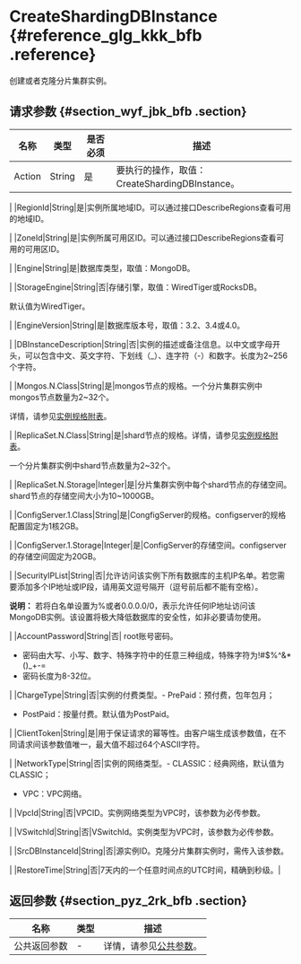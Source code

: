 # CreateShardingDBInstance {#reference_glg_kkk_bfb .reference}

创建或者克隆分片集群实例。

## 请求参数 {#section_wyf_jbk_bfb .section}

|名称|类型|是否必须|描述|
|--|--|----|--|
|Action|String|是|要执行的操作，取值：CreateShardingDBInstance。

|
|RegionId|String|是|实例所属地域ID。可以通过接口DescribeRegions查看可用的地域ID。

|
|ZoneId|String|是|实例所属可用区ID。可以通过接口DescribeRegions查看可用的可用区ID。

|
|Engine|String|是|数据库类型，取值：MongoDB。

|
|StorageEngine|String|否|存储引擎，取值：WiredTiger或RocksDB。

默认值为WiredTiger。

|
|EngineVersion|String|是|数据库版本号，取值：3.2、3.4或4.0。

|
|DBInstanceDescription|String|否|实例的描述或备注信息。以中文或字母开头，可以包含中文、英文字符、下划线（\_）、连字符（-）和数字。长度为2~256个字符。

|
|Mongos.N.Class|String|是|mongos节点的规格。一个分片集群实例中mongos节点数量为2~32个。

详情，请参见[实例规格附表](../../../../../cn.zh-CN/产品简介/实例规格.md#table_qdv_yvz_qfb)。

|
|ReplicaSet.N.Class|String|是|shard节点的规格。详情，请参见[实例规格附表](../../../../../cn.zh-CN/产品简介/实例规格.md#table_qdv_yvz_qfb)。

一个分片集群实例中shard节点数量为2~32个。

|
|ReplicaSet.N.Storage|Integer|是|分片集群实例中每个shard节点的存储空间。shard节点的存储空间大小为10~1000GB。

|
|ConfigServer.1.Class|String|是|CongfigServer的规格。configserver的规格配置固定为1核2GB。

|
|ConfigServer.1.Storage|Integer|是|ConfigServer的存储空间。configserver的存储空间固定为20GB。

|
|SecurityIPList|String|否|允许访问该实例下所有数据库的主机IP名单。若您需要添加多个IP地址或IP段，请用英文逗号隔开（逗号前后都不能有空格）。

**说明：** 若将白名单设置为%或者0.0.0.0/0，表示允许任何IP地址访问该MongoDB实例。该设置将极大降低数据库的安全性，如非必要请勿使用。

|
|AccountPassword|String|否| root账号密码。

 -   密码由大写、小写、数字、特殊字符中的任意三种组成，特殊字符为!\#$%^&\*\(\)\_+-=
-   密码长度为8-32位。

 |
|ChargeType|String|否|实例的付费类型。-   PrePaid：预付费，包年包月；
-   PostPaid：按量付费。默认值为PostPaid。

|
|ClientToken|String|是|用于保证请求的幂等性。由客户端生成该参数值，在不同请求间该参数值唯一，最大值不超过64个ASCII字符。

|
|NetworkType|String|否|实例的网络类型。-   CLASSIC：经典网络，默认值为CLASSIC；
-   VPC：VPC网络。

|
|VpcId|String|否|VPCID。实例网络类型为VPC时，该参数为必传参数。

|
|VSwitchId|String|否|VSwitchId。实例类型为VPC时，该参数为必传参数。

|
|SrcDBInstanceId|String|否|源实例ID。克隆分片集群实例时，需传入该参数。

|
|RestoreTime|String|否|7天内的一个任意时间点的UTC时间，精确到秒级。|

## 返回参数 {#section_pyz_2rk_bfb .section}

|名称|类型|描述|
|--|--|--|
|公共返回参数|-|详情，请参见[公共参数](cn.zh-CN/API参考/公共参数.md#)。|


